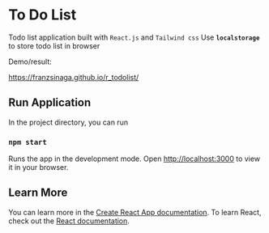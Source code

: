 
# To Do List

Todo list application built with `React.js` and `Tailwind css`
Use **`localstorage`** to store todo list in browser

Demo/result:
<!-- https://franzsinaga.github.io/r_todolist/ -->
<a href="https://franzsinaga.github.io/r_todolist/" target="_blank">https://franzsinaga.github.io/r_todolist/</a>


## Run Application

In the project directory, you can run

### `npm start`

Runs the app in the development mode.
Open [http://localhost:3000](http://localhost:3000) to view it in your browser.



## Learn More

You can learn more in the [Create React App documentation](https://facebook.github.io/create-react-app/docs/getting-started).
To learn React, check out the [React documentation](https://reactjs.org/).
